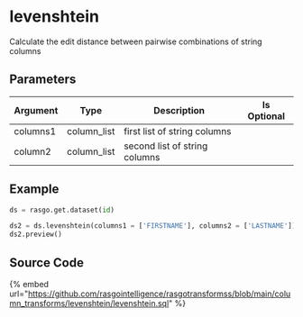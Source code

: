 

# levenshtein

Calculate the edit distance between pairwise combinations of string columns

## Parameters

| Argument |    Type     |          Description          | Is Optional |
| -------- | ----------- | ----------------------------- | ----------- |
| columns1 | column_list | first list of string columns  |             |
| column2  | column_list | second list of string columns |             |


## Example

```python
ds = rasgo.get.dataset(id)

ds2 = ds.levenshtein(columns1 = ['FIRSTNAME'], columns2 = ['LASTNAME'])
ds2.preview()
```

## Source Code

{% embed url="https://github.com/rasgointelligence/rasgotransformss/blob/main/column_transforms/levenshtein/levenshtein.sql" %}

